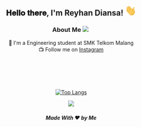 <div align="center">

  
<h2> 𝐇𝐞𝐥𝐥𝐨 𝐭𝐡𝐞𝐫𝐞, I'm Reyhan Diansa! <img src="https://github.com/ABSphreak/ABSphreak/blob/master/gifs/Hi.gif" width="30px"></h2>
</div>



<div align="center">



<h3>About Me <img src="https://media.giphy.com/media/iY8CRBdQXODJSCERIr/giphy.gif" width="30px">&nbsp;</h3>


🏫 I'm a Engineering student at SMK Telkom Malang <br>
📺 Follow me on [Instagram](https://www.instagram.com/reyhanmd._/) <br>
 </div>
 
 <br><br>

<br>

<div align="center">


<!-- Statistic -->


[![Top Langs](https://github-readme-stats.vercel.app/api/top-langs/?username=ReyhanDiansa&layout=compact&theme=tokyonight)](https://github.com/ReyhanDiansa)
<!-- [![GitHub Streak](https://github-readme-streak-stats.herokuapp.com?user=ijlalWindhi&theme=tokyonight&date_format=M%20j%5B%2C%20Y%5D&sideNums=BF91F3&sideLabels=BF91F3)](https://git.io/streak-stats) -->
<img src="https://user-images.githubusercontent.com/73097560/115834477-dbab4500-a447-11eb-908a-139a6edaec5c.gif">



<h5 align="center">Made With ❤️ by Me</h5>


